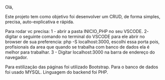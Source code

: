 Olá, 

Este projeto tem como objetivo foi desenvolver um CRUD, de forma simples, precisa, auto-explicativa e rápida.

Para rodar vc precisa:
1 -  abrir a pasta INICIO_PHP no seu VSCODE.
2- digitar o seguinte comando no terminal do VSCODE para ele abrir no browser de sua preferencia:
    php -S localhost:3000, escolhi essa porta pois, profisionais da area que quando se trabalha com banco de dados ela é melhor para trabalhar.
3 - Digitar localhost:3000 na barra de endereço do navegador.

Para estilização das páginas foi utilizado Bootstrap.
Para o banco de dados foi usado MYSQL.
Linguagem do backend foi PHP.